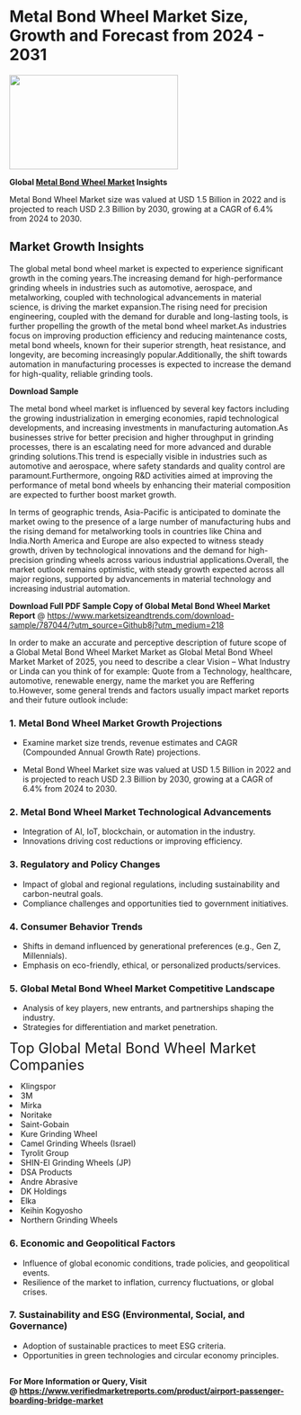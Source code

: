 <H1>Metal Bond Wheel Market Size, Growth and Forecast from 2024 - 2031</H1><img class="aligncenter size-medium wp-image-584254" src="https://thirdeyenews.in/wp-content/uploads/2024/09/Global-Market-Research-300x168.jpeg" alt="" width="300" height="168" /><p><strong>Global&nbsp;<a href="https://www.marketsizeandtrends.com/download-sample/787044/?utm_source=Github8j?utm_medium=218">Metal Bond Wheel Market</a> Insights</strong></p><p>Metal Bond Wheel Market size was valued at USD 1.5 Billion in 2022 and is projected to reach USD 2.3 Billion by 2030, growing at a CAGR of 6.4% from 2024 to 2030.</p><p><h2>Market Growth Insights</h2> <p>The global metal bond wheel market is expected to experience significant growth in the coming years.The increasing demand for high-performance grinding wheels in industries such as automotive, aerospace, and metalworking, coupled with technological advancements in material science, is driving the market expansion.The rising need for precision engineering, coupled with the demand for durable and long-lasting tools, is further propelling the growth of the metal bond wheel market.As industries focus on improving production efficiency and reducing maintenance costs, metal bond wheels, known for their superior strength, heat resistance, and longevity, are becoming increasingly popular.Additionally, the shift towards automation in manufacturing processes is expected to increase the demand for high-quality, reliable grinding tools.</p> <p><strong>Download Sample</strong></p> <p>The metal bond wheel market is influenced by several key factors including the growing industrialization in emerging economies, rapid technological developments, and increasing investments in manufacturing automation.As businesses strive for better precision and higher throughput in grinding processes, there is an escalating need for more advanced and durable grinding solutions.This trend is especially visible in industries such as automotive and aerospace, where safety standards and quality control are paramount.Furthermore, ongoing R&D activities aimed at improving the performance of metal bond wheels by enhancing their material composition are expected to further boost market growth.</p> <p>In terms of geographic trends, Asia-Pacific is anticipated to dominate the market owing to the presence of a large number of manufacturing hubs and the rising demand for metalworking tools in countries like China and India.North America and Europe are also expected to witness steady growth, driven by technological innovations and the demand for high-precision grinding wheels across various industrial applications.Overall, the market outlook remains optimistic, with steady growth expected across all major regions, supported by advancements in material technology and increasing industrial automation.</p> <p><span class=""><strong>Download Full PDF Sample Copy of Global Metal Bond Wheel Market Report</strong> @ <a href="https://www.marketsizeandtrends.com/download-sample/787044/?utm_source=Github8j?utm_medium=218" target="_blank">https://www.marketsizeandtrends.com/download-sample/787044/?utm_source=Github8j?utm_medium=218</a></span></p><p>In order to make an accurate and perceptive description of future scope of a Global&nbsp;Metal Bond Wheel Market Market as Global&nbsp;Metal Bond Wheel Market Market of 2025, you need to describe a clear Vision &ndash; What Industry or Linda can you think of for example: Quote from a Technology, healthcare, automotive, renewable energy, name the market you are Reffering to.However, some general trends and factors usually impact market reports and their future outlook include:</p><h3>1.&nbsp;<strong>Metal Bond Wheel Market Growth Projections</strong></h3><ul><li>Examine market size trends, revenue estimates and CAGR (Compounded Annual Growth Rate) projections.</li><li><p>Metal Bond Wheel Market size was valued at USD 1.5 Billion in 2022 and is projected to reach USD 2.3 Billion by 2030, growing at a CAGR of 6.4% from 2024 to 2030.</p></li></ul><h3>2.&nbsp;<strong>Metal Bond Wheel Market Technological Advancements</strong></h3><ul><li>Integration of AI, IoT, blockchain, or automation in the industry.</li><li>Innovations driving cost reductions or improving efficiency.</li></ul><h3>3.&nbsp;<strong>Regulatory and Policy Changes</strong></h3><ul><li>Impact of global and regional regulations, including sustainability and carbon-neutral goals.</li><li>Compliance challenges and opportunities tied to government initiatives.</li></ul><h3>4.&nbsp;<strong>Consumer Behavior Trends</strong></h3><ul><li>Shifts in demand influenced by generational preferences (e.g., Gen Z, Millennials).</li><li>Emphasis on eco-friendly, ethical, or personalized products/services.</li></ul><h3>5.&nbsp;<strong>Global Metal Bond Wheel Market Competitive Landscape</strong></h3><ul><li>Analysis of key players, new entrants, and partnerships shaping the industry.</li><li>Strategies for differentiation and market penetration.</li></ul><p data-pm-slice="1 1 []"><span style="color: inherit; font-family: inherit; font-size: 25px;">Top Global Metal Bond Wheel Market Companies</span></p><div class="" data-test-id=""><p><li>Klingspor</li><li> 3M</li><li> Mirka</li><li> Noritake</li><li> Saint-Gobain</li><li> Kure Grinding Wheel</li><li> Camel Grinding Wheels (Israel)</li><li> Tyrolit Group</li><li> SHIN-EI Grinding Wheels (JP)</li><li> DSA Products</li><li> Andre Abrasive</li><li> DK Holdings</li><li> Elka</li><li> Keihin Kogyosho</li><li> Northern Grinding Wheels</li></p></div><h3>6.&nbsp;<strong>Economic and Geopolitical Factors</strong></h3><ul><li>Influence of global economic conditions, trade policies, and geopolitical events.</li><li>Resilience of the market to inflation, currency fluctuations, or global crises.</li></ul><h3>7.&nbsp;<strong>Sustainability and ESG (Environmental, Social, and Governance)</strong></h3><ul><li>Adoption of sustainable practices to meet ESG criteria.</li><li>Opportunities in green technologies and circular economy principles.</li></ul><h2><strong style="font-size: 14px;">For More Information or Query, Visit @&nbsp;</strong><a style="background-color: #ffffff; font-size: 14px;" href="https://www.marketsizeandtrends.com/report/metal-bond-wheel-market/" target="_blank">https://www.verifiedmarketreports.com/product/airport-passenger-boarding-bridge-market</a></h2>